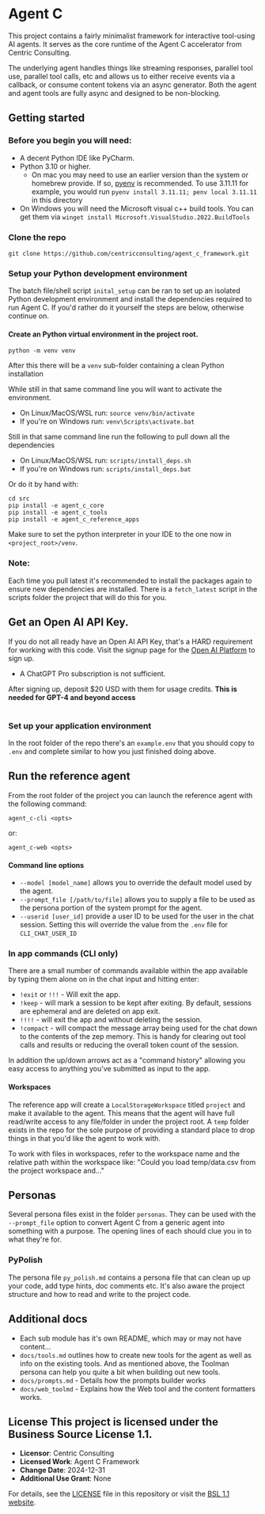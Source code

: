 # Agent C

This project contains a fairly minimalist framework for interactive tool-using AI agents.  It serves as the core runtime of the Agent C accelerator from Centric Consulting.  

The underlying agent handles things like streaming responses, parallel tool use, parallel tool calls, etc and allows us to either receive events via a callback, or consume content tokens via an async generator.  Both the agent and agent tools are fully async and designed to be non-blocking. 

## Getting started

### Before you begin you will need:

- A decent Python IDE like PyCharm.
- Python 3.10 or higher.
    - On mac you may need to use an earlier version than the system or homebrew provide. If so, [pyenv](https://github.com/pyenv/pyenv) is recommended. To use 3.11.11 for example, you would run `pyenv install 3.11.11; penv local 3.11.11` in this directory
- On Windows you will need the Microsoft visual c++ build tools.  You can get them via `winget install Microsoft.VisualStudio.2022.BuildTools`

### Clone the repo

```shell
git clone https://github.com/centricconsulting/agent_c_framework.git
```

### Setup your Python development environment

The batch file/shell script `inital_setup` can be ran to set up an isolated Python development environment and install the dependencies required to run Agent C.  If you'd rather do it yourself the steps are below, otherwise continue on.

#### Create an Python virtual environment in the project root.

```shell
python -m venv venv
```

After this there will be a `venv` sub-folder containing a clean Python installation 

While still in that same command line you will want to activate the environment.  

- On Linux/MacOS/WSL run: `source venv/bin/activate`
- If you're on Windows run: `venv\Scripts\activate.bat`

Still in that same command line run the following to pull down all the dependencies
- On Linux/MacOS/WSL run: `scripts/install_deps.sh`
- If you're on Windows run: `scripts/install_deps.bat`

Or do it by hand with:

```shell
cd src
pip install -e agent_c_core
pip install -e agent_c_tools
pip install -e agent_c_reference_apps 
```

Make sure to set the python interpreter in your IDE to the one now in `<project_root>/venv`. 

### Note:
Each time you pull latest it's recommended to install the packages again to ensure new dependencies are installed.  There is a `fetch_latest` script in the scripts folder the project that will do this for you.

## Get an Open AI API Key.

If you do not all ready have an Open AI API Key, that's a HARD requirement for working with this code.  Visit the signup page for the [Open AI Platform](https://platform.openai.com/signup) to sign up. 

- A ChatGPT Pro subscription is not sufficient.

After signing up, deposit $20 USD with them for usage credits.  **This is needed for GPT-4 and beyond access**

#
### Set up your application environment

In the root folder of the repo there's an `example.env` that you should copy to `.env` and complete similar to how you just finished doing above.

## Run the reference agent

From the root folder of the project you can launch the reference agent with the following command:

```shell
agent_c-cli <opts>
```

or:

```shell
agent_c-web <opts>
```

#### Command line options

- `--model [model_name]` allows you to override the default model used by the agent.
- `--prompt_file [/path/to/file]` allows you to supply a file to be used as the persona portion of the system prompt for the agent.
- `--userid [user_id]` provide a user ID to be used for the user in the chat session.  Setting this will override the value from the `.env` file for `CLI_CHAT_USER_ID`

### In app commands (CLI only)

There are a small number of commands available within the app available by typing them alone on in the chat input and hitting enter:

- `!exit` or `!!!` - Will exit the app.
- `!keep` - will mark a session to be kept after exiting. By default, sessions are ephemeral and are deleted on app exit.
- `!!!!` - will exit the app and without deleting the session.
- `!compact` - will compact the message array being used for the chat down to the contents of the zep memory.  This is handy for clearing out tool calls and results or reducing the overall token count of the session. 

In addition the up/down arrows act as a "command history" allowing you easy access to anything you've submitted as input to the app. 

#### Workspaces

The reference app will create a `LocalStorageWorkspace` titled `project` and make it available to the agent. This means that the agent will have full read/write access to any file/folder in under the project root. A `temp` folder exists in the repo for the sole purpose of providing a standard place to drop things in that you'd like the agent to work with.

To work with files in workspaces, refer to the workspace name and the relative path within the workspace like:  "Could you load temp/data.csv from the project workspace and..."

## Personas

Several persona files exist in the folder `personas`.  They can be used with the `--prompt_file` option to convert Agent C from a generic agent into something with a purpose.  The opening lines of each should clue you in to what they're for. 



### PyPolish

The persona file `py_polish.md` contains a persona file that can clean up up your code, add type hints, doc comments etc.  It's also aware the project structure and how to read and write to the project code.

## Additional docs

- Each sub module has it's own README, which may or may not have content...
- `docs/tools.md` outlines how to create new tools for the agent as well as info on the existing tools.  And as mentioned above, the Toolman persona can help you quite a bit when building out new tools.
- `docs/prompts.md` - Details how the prompts builder works
- `docs/web_toolmd` - Explains how the Web tool and the content formatters works.

## License This project is licensed under the Business Source License 1.1. 
- **Licensor**: Centric Consulting
- **Licensed Work**: Agent C Framework
- **Change Date**: 2024-12-31
- **Additional Use Grant**: None

For details, see the [LICENSE](./LICENSE) file in this repository or visit the [BSL 1.1 website](https://mariadb.com/bsl11/).